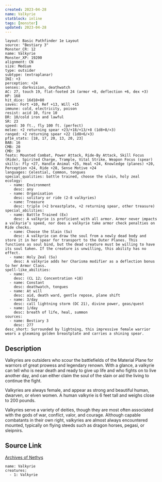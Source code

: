 ```yaml
---
created: 2023-04-28
name: Valkyrie
statblock: inline
tags: [monster]
updated: 2023-04-28
---
```

```statblock
layout: Basic Pathfinder 1e Layout
source: "Bestiary 3"
Monster_CR: 12
name: Valkyrie
Monster_XP: 19200
alignment: CN
size: Medium
type: outsider
subtype: (extraplanar)
INI: +3
perception: +24
senses: darkvision, deathwatch
AC: 27, touch 19, flat-footed 24 (armor +8, deflection +6, dex +3)
HP: 168
hit_dice: 16d10+80
saves: Fort +10, Ref +13, Will +15
immune: cold, electricity, poison
resist: acid 10, fire 10
DR: 10/cold iron and lawful
SR: 23
speed: 30 ft., fly 100 ft. (perfect)
melee: +2 returning spear +23/+18/+13/+8 (1d8+8/×3)
ranged: +2 returning spear +22 (1d8+6/×3)
pf1e_stats: [18, 17, 20, 13, 20, 23]
BAB: 16
CMB: 20
CMD: 39
feats: Mounted Combat, Power Attack, Ride-By Attack, Skill Focus (Ride), Spirited Charge, Trample, Vital Strike, Weapon Focus (spear)
skills: Fly +27, Handle Animal +25, Heal +24, Knowledge (planes) +20, Perception +24, Ride +28, Sense Motive +24
languages: Celestial, Common, tongues
special_qualities: battle trained, choose the slain, holy zeal
ecology:
  - name: Environment
    desc: any
  - name: Organisation
    desc: solitary or ride (2-8 valkyries)
  - name: Treasure
    desc: triple (+2 breastplate, +2 returning spear, other treasure)
special_abilities:
  - name: Battle Trained (Ex)
    desc: A valkyrie is proficient with all armor. Armor never impacts a valkyrie’s speed, nor does a valkyrie take armor check penalties on Ride checks.
  - name: Choose the Slain (Su)
    desc: A valkyrie can draw the soul from a newly dead body and store it in her spear for transport to the Outer Planes. This functions as soul bind, but the dead creature must be willing to have its soul taken. If the creature is unwilling, this ability has no effect.
  - name: Holy Zeal (Su)
    desc: A valkyrie adds her Charisma modifier as a deflection bonus to her Armor Class.
spell-like_abilities:
  - name:
    desc: (CL 12; Concentration +18)
  - name: Constant
    desc: deathwatch, tongues
  - name: At will
    desc: aid, death ward, gentle repose, plane shift
  - name: 3/day
    desc: call lightning storm (DC 21), divine power, geas/quest
  - name: 1/day
    desc: breath of life, heal, summon
sources:
  - name: Bestiary 3
    desc: 277
desc_short: Surrounded by lightning, this impressive female warrior wears a gleaming golden breastplate and carries a shining spear.
```
## Description
Valkyries are outsiders who scour the battlefields of the Material Plane for warriors of great prowess and legendary renown. With a glance, a valkyrie can tell who is near death and ready to give up life and who fights on to live another day, and can either claim the soul of the slain or aid the living to continue the fight.

Valkyries are always female, and appear as strong and beautiful human, dwarven, or elven women. A human valkyrie is 6 feet tall and weighs close to 200 pounds.

Valkyries serve a variety of deities, though they are most often associated with the gods of war, conflict, valor, and courage. Although capable combatants in their own right, valkyries are almost always encountered mounted, typically on flying steeds such as dragon horses, pegasi, or sleipnirs.
## Source Link
[Archives of Nethys](https://aonprd.com/MonsterDisplay.aspx?ItemName=Valkyrie)
```encounter-table
name: Valkyrie
creatures:
  - 1: Valkyrie
```
